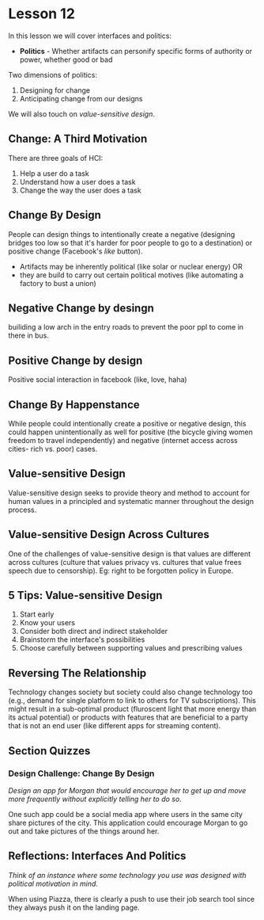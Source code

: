 # Lesson 12

In this lesson we will cover interfaces and politics:

- **Politics** - Whether artifacts can personify specific forms of authority or power, whether good or bad

Two dimensions of politics:

1. Designing for change
2. Anticipating change from our designs

We will also touch on _value-sensitive design_.

## Change: A Third Motivation

There are three goals of HCI:

1. Help a user do a task
2. Understand how a user does a task
3. Change the way the user does a task

## Change By Design

People can design things to intentionally create a negative (designing bridges too low so that it's harder for poor people to go to a destination) or positive change (Facebook's _like_ button).

- Artifacts may be inherently political (like solar or nuclear energy) OR
- they are build to carry out certain political motives (like automating a factory to bust a union)

## Negative Change by desingn
builiding a low arch in the entry roads to prevent the poor ppl to come in there in bus.

## Positive Change by design
Positive social interaction in facebook (like, love, haha)

## Change By Happenstance

While people could intentionally create a positive or negative design, this could happen unintentionally as well for positive (the bicycle giving women freedom to travel independently) and negative (internet access across cities-  rich vs. poor) cases.

## Value-sensitive Design

Value-sensitive design seeks to provide theory and method to account for human values in a principled and systematic manner throughout the design process.

## Value-sensitive Design Across Cultures

One of the challenges of value-sensitive design is that values are different across cultures (culture that values privacy vs. cultures that value frees speech due to censorship). Eg: right to be forgotten policy in Europe.

## 5 Tips: Value-sensitive Design

1. Start early
2. Know your users
3. Consider both direct and indirect stakeholder
4. Brainstorm the interface's possibilities
5. Choose carefully between supporting values and prescribing values

## Reversing The Relationship

Technology changes society but society could also change technology too (e.g., demand for single platform to link to others for TV subscriptions).
This might result in a sub-optimal product (fluroscent light that more energy than its actual potential) or products with features that are beneficial to a party that is not an end user (like different apps for streaming content).

## Section Quizzes

### Design Challenge: Change By Design

_Design an app for Morgan that would encourage her to get up and move more frequently without explicitly telling her to do so_.

One such app could be a social media app where users in the same city share pictures of the city. This application could encourage Morgan to go out and take pictures of the things around her.

## Reflections: Interfaces And Politics

_Think of an instance where some technology you use was designed with political motivation in mind_.

When using Piazza, there is clearly a push to use their job search tool since they always push it on the landing page.
